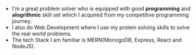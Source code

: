 - I'm a great problem solver who is equipped with good **programming** and **alogrithmic** skill set which I acquired from my competitive programming journey.
- I also do Web Development where I use my prolem solving skills to solve the real world problems.
- The tech Stack I am familiar is MERN(MonogoDB, Express, React and NodeJS).
